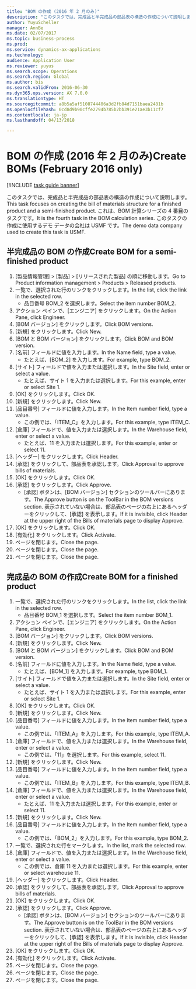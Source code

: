 ```yaml
--- 
title: "BOM の作成 (2016 年 2 月のみ)"
description: "このタスクでは、完成品と半完成品の部品表の構造の作成について説明します。"
author: YuyuScheller
manager: AnnBe
ms.date: 02/07/2017
ms.topic: business-process
ms.prod: 
ms.service: dynamics-ax-applications
ms.technology: 
audience: Application User
ms.reviewer: yuyus
ms.search.scope: Operations
ms.search.region: Global
ms.author: bis
ms.search.validFrom: 2016-06-30
ms.dyn365.ops.version: AX 7.0.0
ms.translationtype: HT
ms.sourcegitcommit: a8b5a5af5108744406a3d2fb84d7151baea2481b
ms.openlocfilehash: 0cd8d9b90cffe2794b785b2bb391e21ae3b11cf7
ms.contentlocale: ja-jp
ms.lasthandoff: 04/13/2018

---
```

# <a name="create-boms-february-2016-only"></a><span data-ttu-id="7f608-103">BOM の作成 (2016 年 2 月のみ)</span><span class="sxs-lookup"><span data-stu-id="7f608-103">Create BOMs (February 2016 only)</span></span>

[!INCLUDE [task guide banner](../../includes/task-guide-banner.md)]

<span data-ttu-id="7f608-104">このタスクでは、完成品と半完成品の部品表の構造の作成について説明します。</span><span class="sxs-lookup"><span data-stu-id="7f608-104">This task focuses on creating the bill of materials structure for a finished product and a semi-finished product.</span></span> <span data-ttu-id="7f608-105">これは、BOM 計算シリーズの 4 番目のタスクです。</span><span class="sxs-lookup"><span data-stu-id="7f608-105">It is the fourth task in the BOM calculation series.</span></span> <span data-ttu-id="7f608-106">このタスクの作成に使用するデモ データの会社は USMF です。</span><span class="sxs-lookup"><span data-stu-id="7f608-106">The demo data company used to create this task is USMF.</span></span>


## <a name="create-bom-for-a-semi-finished-product"></a><span data-ttu-id="7f608-107">半完成品の BOM の作成</span><span class="sxs-lookup"><span data-stu-id="7f608-107">Create BOM for a semi-finished product</span></span>
1. <span data-ttu-id="7f608-108">[製品情報管理] > [製品] > [リリースされた製品] の順に移動します。</span><span class="sxs-lookup"><span data-stu-id="7f608-108">Go to Product information management > Products > Released products.</span></span>
2. <span data-ttu-id="7f608-109">一覧で、選択された行のリンクをクリックします。</span><span class="sxs-lookup"><span data-stu-id="7f608-109">In the list, click the link in the selected row.</span></span>
    * <span data-ttu-id="7f608-110">品目番号 BOM_2 を選択します。</span><span class="sxs-lookup"><span data-stu-id="7f608-110">Select the item number BOM_2.</span></span>  
3. <span data-ttu-id="7f608-111">アクション ペインで、[エンジニア] をクリックします。</span><span class="sxs-lookup"><span data-stu-id="7f608-111">On the Action Pane, click Engineer.</span></span>
4. <span data-ttu-id="7f608-112">[BOM バージョン] をクリックします。</span><span class="sxs-lookup"><span data-stu-id="7f608-112">Click BOM versions.</span></span>
5. <span data-ttu-id="7f608-113">[新規] をクリックします。</span><span class="sxs-lookup"><span data-stu-id="7f608-113">Click New.</span></span>
6. <span data-ttu-id="7f608-114">[BOM と BOM バージョン] をクリックします。</span><span class="sxs-lookup"><span data-stu-id="7f608-114">Click BOM and BOM version.</span></span>
7. <span data-ttu-id="7f608-115">[名前] フィールドに値を入力します。</span><span class="sxs-lookup"><span data-stu-id="7f608-115">In the Name field, type a value.</span></span>
    * <span data-ttu-id="7f608-116">たとえば、[BOM_2] を入力します。</span><span class="sxs-lookup"><span data-stu-id="7f608-116">For example, type BOM_2.</span></span>  
8. <span data-ttu-id="7f608-117">[サイト] フィールドで値を入力または選択します。</span><span class="sxs-lookup"><span data-stu-id="7f608-117">In the Site field, enter or select a value.</span></span>
    * <span data-ttu-id="7f608-118">たとえば、サイト 1 を入力または選択します。</span><span class="sxs-lookup"><span data-stu-id="7f608-118">For this example, enter or select Site 1.</span></span>  
9. <span data-ttu-id="7f608-119">[OK] をクリックします。</span><span class="sxs-lookup"><span data-stu-id="7f608-119">Click OK.</span></span>
10. <span data-ttu-id="7f608-120">[新規] をクリックします。</span><span class="sxs-lookup"><span data-stu-id="7f608-120">Click New.</span></span>
11. <span data-ttu-id="7f608-121">[品目番号] フィールドに値を入力します。</span><span class="sxs-lookup"><span data-stu-id="7f608-121">In the Item number field, type a value.</span></span>
    * <span data-ttu-id="7f608-122">この例では、「ITEM_C」を入力します。</span><span class="sxs-lookup"><span data-stu-id="7f608-122">For this example, type ITEM_C.</span></span>  
12. <span data-ttu-id="7f608-123">[倉庫] フィールドで、値を入力または選択します。</span><span class="sxs-lookup"><span data-stu-id="7f608-123">In the Warehouse field, enter or select a value.</span></span>
    * <span data-ttu-id="7f608-124">たとえば、11 を入力または選択します。</span><span class="sxs-lookup"><span data-stu-id="7f608-124">For this example, enter or select 11.</span></span>  
13. <span data-ttu-id="7f608-125">[ヘッダー] をクリックします。</span><span class="sxs-lookup"><span data-stu-id="7f608-125">Click Header.</span></span>
14. <span data-ttu-id="7f608-126">[承認] をクリックして、部品表を承認します。</span><span class="sxs-lookup"><span data-stu-id="7f608-126">Click Approval to approve bills of materials.</span></span>
15. <span data-ttu-id="7f608-127">[OK] をクリックします。</span><span class="sxs-lookup"><span data-stu-id="7f608-127">Click OK.</span></span>
16. <span data-ttu-id="7f608-128">[承認] をクリックします。</span><span class="sxs-lookup"><span data-stu-id="7f608-128">Click Approve.</span></span>
    * <span data-ttu-id="7f608-129">[承認] ボタンは、[BOM バージョン] セクションのツールバーにあります。</span><span class="sxs-lookup"><span data-stu-id="7f608-129">The Approve button is on the ToolBar in the  BOM versions section.</span></span> <span data-ttu-id="7f608-130">表示されていない場合は、部品表のページの右上にあるヘッダーをクリックして、[承認] を表示します。</span><span class="sxs-lookup"><span data-stu-id="7f608-130">If it is invisible, click Header at the upper right of the Bills of materials page to display Approve.</span></span>  
17. <span data-ttu-id="7f608-131">[OK] をクリックします。</span><span class="sxs-lookup"><span data-stu-id="7f608-131">Click OK.</span></span>
18. <span data-ttu-id="7f608-132">[有効化] をクリックします。</span><span class="sxs-lookup"><span data-stu-id="7f608-132">Click Activate.</span></span>
19. <span data-ttu-id="7f608-133">ページを閉じます。</span><span class="sxs-lookup"><span data-stu-id="7f608-133">Close the page.</span></span>
20. <span data-ttu-id="7f608-134">ページを閉じます。</span><span class="sxs-lookup"><span data-stu-id="7f608-134">Close the page.</span></span>
21. <span data-ttu-id="7f608-135">ページを閉じます。</span><span class="sxs-lookup"><span data-stu-id="7f608-135">Close the page.</span></span>

## <a name="create-bom-for-a-finished-product"></a><span data-ttu-id="7f608-136">完成品の BOM の作成</span><span class="sxs-lookup"><span data-stu-id="7f608-136">Create BOM for a finished product</span></span>
1. <span data-ttu-id="7f608-137">一覧で、選択された行のリンクをクリックします。</span><span class="sxs-lookup"><span data-stu-id="7f608-137">In the list, click the link in the selected row.</span></span>
    * <span data-ttu-id="7f608-138">品目番号 BOM_1 を選択します。</span><span class="sxs-lookup"><span data-stu-id="7f608-138">Select the item number BOM_1.</span></span>  
2. <span data-ttu-id="7f608-139">アクション ペインで、[エンジニア] をクリックします。</span><span class="sxs-lookup"><span data-stu-id="7f608-139">On the Action Pane, click Engineer.</span></span>
3. <span data-ttu-id="7f608-140">[BOM バージョン] をクリックします。</span><span class="sxs-lookup"><span data-stu-id="7f608-140">Click BOM versions.</span></span>
4. <span data-ttu-id="7f608-141">[新規] をクリックします。</span><span class="sxs-lookup"><span data-stu-id="7f608-141">Click New.</span></span>
5. <span data-ttu-id="7f608-142">[BOM と BOM バージョン] をクリックします。</span><span class="sxs-lookup"><span data-stu-id="7f608-142">Click BOM and BOM version.</span></span>
6. <span data-ttu-id="7f608-143">[名前] フィールドに値を入力します。</span><span class="sxs-lookup"><span data-stu-id="7f608-143">In the Name field, type a value.</span></span>
    * <span data-ttu-id="7f608-144">たとえば、[BOM_1] を入力します。</span><span class="sxs-lookup"><span data-stu-id="7f608-144">For example, type BOM_1.</span></span>  
7. <span data-ttu-id="7f608-145">[サイト] フィールドで値を入力または選択します。</span><span class="sxs-lookup"><span data-stu-id="7f608-145">In the Site field, enter or select a value.</span></span>
    * <span data-ttu-id="7f608-146">たとえば、サイト 1 を入力または選択します。</span><span class="sxs-lookup"><span data-stu-id="7f608-146">For this example, enter or select Site 1.</span></span>  
8. <span data-ttu-id="7f608-147">[OK] をクリックします。</span><span class="sxs-lookup"><span data-stu-id="7f608-147">Click OK.</span></span>
9. <span data-ttu-id="7f608-148">[新規] をクリックします。</span><span class="sxs-lookup"><span data-stu-id="7f608-148">Click New.</span></span>
10. <span data-ttu-id="7f608-149">[品目番号] フィールドに値を入力します。</span><span class="sxs-lookup"><span data-stu-id="7f608-149">In the Item number field, type a value.</span></span>
    * <span data-ttu-id="7f608-150">この例では、「ITEM_A」を入力します。</span><span class="sxs-lookup"><span data-stu-id="7f608-150">For this example, type ITEM_A.</span></span>  
11. <span data-ttu-id="7f608-151">[倉庫] フィールドで、値を入力または選択します。</span><span class="sxs-lookup"><span data-stu-id="7f608-151">In the Warehouse field, enter or select a value.</span></span>
    * <span data-ttu-id="7f608-152">この例では、「11」を選択します。</span><span class="sxs-lookup"><span data-stu-id="7f608-152">For this example, select 11.</span></span>  
12. <span data-ttu-id="7f608-153">[新規] をクリックします。</span><span class="sxs-lookup"><span data-stu-id="7f608-153">Click New.</span></span>
13. <span data-ttu-id="7f608-154">[品目番号] フィールドに値を入力します。</span><span class="sxs-lookup"><span data-stu-id="7f608-154">In the Item number field, type a value.</span></span>
    * <span data-ttu-id="7f608-155">この例では、「ITEM_B」を入力します。</span><span class="sxs-lookup"><span data-stu-id="7f608-155">For this example, type ITEM_B.</span></span>  
14. <span data-ttu-id="7f608-156">[倉庫] フィールドで、値を入力または選択します。</span><span class="sxs-lookup"><span data-stu-id="7f608-156">In the Warehouse field, enter or select a value.</span></span>
    * <span data-ttu-id="7f608-157">たとえば、11 を入力または選択します。</span><span class="sxs-lookup"><span data-stu-id="7f608-157">For this example, enter or select 11.</span></span>  
15. <span data-ttu-id="7f608-158">[新規] をクリックします。</span><span class="sxs-lookup"><span data-stu-id="7f608-158">Click New.</span></span>
16. <span data-ttu-id="7f608-159">[品目番号] フィールドに値を入力します。</span><span class="sxs-lookup"><span data-stu-id="7f608-159">In the Item number field, type a value.</span></span>
    * <span data-ttu-id="7f608-160">この例では、「BOM_2」を入力します。</span><span class="sxs-lookup"><span data-stu-id="7f608-160">For this example, type BOM_2.</span></span>  
17. <span data-ttu-id="7f608-161">一覧で、選択された行をマークします。</span><span class="sxs-lookup"><span data-stu-id="7f608-161">In the list, mark the selected row.</span></span>
18. <span data-ttu-id="7f608-162">[倉庫] フィールドで、値を入力または選択します。</span><span class="sxs-lookup"><span data-stu-id="7f608-162">In the Warehouse field, enter or select a value.</span></span>
    * <span data-ttu-id="7f608-163">この例では、倉庫 11 を入力または選択します。</span><span class="sxs-lookup"><span data-stu-id="7f608-163">For this example, enter or select warehouse 11.</span></span>  
19. <span data-ttu-id="7f608-164">[ヘッダー] をクリックします。</span><span class="sxs-lookup"><span data-stu-id="7f608-164">Click Header.</span></span>
20. <span data-ttu-id="7f608-165">[承認] をクリックして、部品表を承認します。</span><span class="sxs-lookup"><span data-stu-id="7f608-165">Click Approval to approve bills of materials.</span></span>
21. <span data-ttu-id="7f608-166">[OK] をクリックします。</span><span class="sxs-lookup"><span data-stu-id="7f608-166">Click OK.</span></span>
22. <span data-ttu-id="7f608-167">[承認] をクリックします。</span><span class="sxs-lookup"><span data-stu-id="7f608-167">Click Approve.</span></span>
    * <span data-ttu-id="7f608-168">[承認] ボタンは、[BOM バージョン] セクションのツールバーにあります。</span><span class="sxs-lookup"><span data-stu-id="7f608-168">The Approve button is on the ToolBar in the  BOM versions section.</span></span> <span data-ttu-id="7f608-169">表示されていない場合は、部品表のページの右上にあるヘッダーをクリックして、[承認] を表示します。</span><span class="sxs-lookup"><span data-stu-id="7f608-169">If it is invisible, click Header at the upper right of the Bills of materials page to display Approve.</span></span>  
23. <span data-ttu-id="7f608-170">[OK] をクリックします。</span><span class="sxs-lookup"><span data-stu-id="7f608-170">Click OK.</span></span>
24. <span data-ttu-id="7f608-171">[有効化] をクリックします。</span><span class="sxs-lookup"><span data-stu-id="7f608-171">Click Activate.</span></span>
25. <span data-ttu-id="7f608-172">ページを閉じます。</span><span class="sxs-lookup"><span data-stu-id="7f608-172">Close the page.</span></span>
26. <span data-ttu-id="7f608-173">ページを閉じます。</span><span class="sxs-lookup"><span data-stu-id="7f608-173">Close the page.</span></span>
27. <span data-ttu-id="7f608-174">ページを閉じます。</span><span class="sxs-lookup"><span data-stu-id="7f608-174">Close the page.</span></span>



